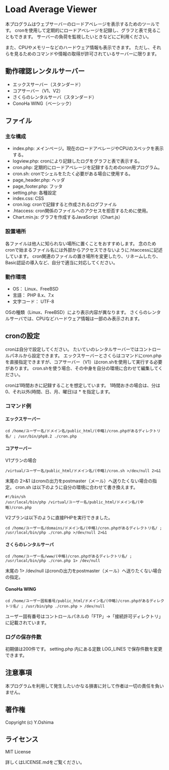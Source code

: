 # Load Average Viewer
本プログラムはウェブサーバーのロードアベレージを表示するためのツールです。
cronを使用して定期的にロードアベレージを記録し、グラフと表で見ることもできます。
サーバーの負荷を監視したいときなどにご利用ください。

また、CPUやメモリーなどのハードウェア情報も表示できます。
ただし、それらを見るためのコマンドや情報の取得が許可されているサーバーに限ります。


## 動作確認レンタルサーバー
* エックスサーバー（スタンダード）
* コアサーバー（V1、V2）
* さくらのレンタルサーバ（スタンダード）
* ConoHa WING（ベーシック）



## ファイル
### 主な構成
* index.php: メインページ。現在のロードアベレージやCPUのスペックを表示する。
* logview.php: cronにより記録したログをグラフと表で表示する。
* cron.php: 定期的にロードアベレージを記録するためのcron用プログラム。
* cron.sh: cronでシェルをたたく必要がある場合に使用する。
* page_header.php: ヘッダ
* page_footer.php: フッタ
* setting.php: 各種設定
* index.css: CSS
* cron.log: cronで記録すると作成されるログファイル
* .htaccess: cron関係のファイルへのアクセスを拒否するために使用。
* Chart.min.js: グラフを作成するJavaScript（Chart.js）



### 設置場所
各ファイルは他人に知られない場所に置くことをおすすめします。
念のためcronで始まるファイル名には外部からアクセスできないように.htaccessに記述しています。
cron関連のファイルの置き場所を変更したり、リネームしたり、Basic認証の導入など、自分で適当に対応してください。



### 動作環境
* OS： Linux、FreeBSD
* 言語： PHP 8.x、7.x
* 文字コード： UTF-8

OSの種類（Linux、FreeBSD）により表示内容が異なります。
さくらのレンタルサーバでは、CPUなどハードウェア情報は一部のみ表示されます。



## cronの設定
cronは自分で設定してください。
たいていのレンタルサーバーではコントロールパネルから設定できます。
エックスサーバーとさくらはコマンドにcron.phpを直接指定できますが、コアサーバー（V1）はcron.shを使用して実行する必要があります。
cron.shを使う場合、その中身を自分の環境に合わせて編集してください。

cronは1時間おきに記録することを想定しています。
1時間おきの場合は、分は 0、それ以外(時間、日、月、曜日)は * を指定します。

### コマンド例
#### エックスサーバー
```
cd /home/ユーザー名/ドメイン名/public_html/(中略)/cron.phpがあるディレクトリ名/ ; /usr/bin/php8.2 ./cron.php
```

#### コアサーバー
V1プランの場合

```
/virtual/ユーザー名/public_html/ドメイン名/(中略)/cron.sh >/dev/null 2>&1
```

末尾の 2>&1 はcronの出力をpostmaster（メール）へ送りたくない場合の指定。
cron.sh は以下のように自分の環境に合わせて書き換えます。

```
#!/bin/sh
/usr/local/bin/php /virtual/ユーザー名/public_html/ドメイン名/(中略)/cron.php
```

V2プランは以下のように直接PHPを実行できました。

```
cd /home/ユーザー名/domains/ドメイン名/(中略)/cron.phpがあるディレクトリ名/ ; /usr/local/bin/php ./cron.php >/dev/null 2>&1
```


#### さくらのレンタルサーバ
```
cd /home/ユーザー名/www/(中略)/cron.phpがあるディレクトリ名/ ; /usr/local/bin/php ./cron.php 1> /dev/null
```

末尾の 1> /dev/null はcronの出力をpostmaster（メール）へ送りたくない場合の指定。



#### ConoHa WING
```
cd /home/ユーザー固有番号/public_html/ドメイン名/(中略)/cron.phpがあるディレクトリ名/ ; /usr/bin/php ./cron.php > /dev/null
```

ユーザー固有番号はコントロールパネルの「FTP」→「接続許可ディレクトリ」に記載されています。





### ログの保存件数
初期値は200件です。
setting.php 内にある定数 LOG_LINES で保存件数を変更できます。



## 注意事項
本プログラムを利用して発生したいかなる損害に対して作者は一切の責任を負いません。



## 著作権
Copyright (c) Y.Oshima



## ライセンス
MIT License

詳しくはLICENSE.mdをご覧ください。
